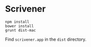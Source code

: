 # Scrivener

```
npm install
bower install
grunt dist-mac
```
Find `scrivener.app` in the `dist` directory.